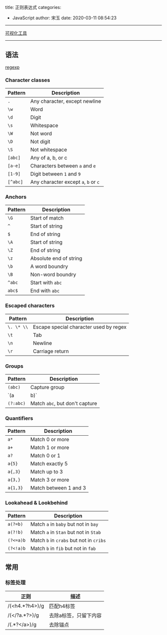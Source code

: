 title: 正则表达式
categories:
 - JavaScript
author: 宋玉
date: 2020-03-11 08:54:23
---
[可视化工具](https://regexper.com/)

---


## 语法
[regexp](https://devhints.io/regexp)

### Character classes
| Pattern | Description |
| --- | --- |
| `.` | Any character, except newline |
| `\w` | Word |
| `\d` | Digit |
| `\s` | Whitespace |
| `\W` | Not word |
| `\D` | Not digit |
| `\S` | Not whitespace |
| `[abc]` | Any of a, b, or c |
| `[a-e]` | Characters between `a` and `e` |
| `[1-9]` | Digit between `1` and `9` |
| `[^abc]` | Any character except `a`, `b` or `c` |



### Anchors
| Pattern | Description |
| --- | --- |
| `\G` | Start of match |
| `^` | Start of string |
| `$` | End of string |
| `\A` | Start of string |
| `\Z` | End of string |
| `\z` | Absolute end of string |
| `\b` | A word boundry |
| `\B` | Non-word boundry |
| `^abc` | Start with `abc` |
| `abc$` | End with `abc` |



### Escaped characters
| Pattern | Description |
| --- | --- |
| `\. \* \\` | Escape special character used by regex |
| `\t` | Tab |
| `\n` | Newline |
| `\r` | Carriage return |



### Groups
| Pattern | Description |
| --- | --- |
| `(abc)` | Capture group |
| `(a|b)` | Match `a` or `b` |
| `(?:abc)` | Match `abc`, but don't capture |



### Quantifiers
| Pattern | Description |
| --- | --- |
| `a*` | Match 0 or more |
| `a+` | Match 1 or more |
| `a?` | Match 0 or 1 |
| `a{5}` | Match exactly 5 |
| `a{,3}` | Match up to 3 |
| `a{3,}` | Match 3 or more |
| `a{1,3}` | Match between 1 and 3 |



### Lookahead & Lookbehind
| Pattern | Description |
| --- | --- |
| `a(?=b)` | Match `a` in `baby` but not in `bay` |
| `a(?!b)` | Match `a` in `Stan` but not in `Stab` |
| `(?<=a)b` | Match `b` in `crabs` but not in `cribs` |
| `(?<!a)b` | Match `b` in `fib` but not in `fab` |



## 常用

### 标签处理
| 正则 | 描述 |
| --- | --- |
| /(<h4.*?h4>)/g | 匹配h4标签 |
| /(<\/?a.*?>)/g  | 去除a标签，只留下内容 |
| /(<a name=.*?>.*?<\/a>)/g  | 去除锚点 |



